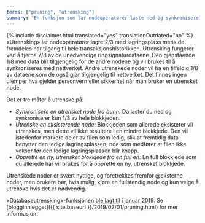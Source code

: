 ```yaml
---
terms: ["pruning", "utrensking"]
summary: "En funksjon som lar nodeoperatører laste ned og synkronisere bare 1/3 av blokkjeden"
---
```


{% include disclaimer.html translated="yes" translationOutdated="no" %}
«Utrensking» lar nodeoperatører lagre 2/3 med lagringsplass mens de fremdeles har tilgang til hele transaksjonshistorikken. Utrensking fungerer ved å fjerne 7/8 av de unødvendige ringsignaturdataene. Den gjenstående 1/8 med data blir tilgjengelig for de andre nodene og vil brukes til å synkroniseres med nettverket. Andre utrenskede noder vil ha en tilfeldig 1/8 av dataene som de også gjør tilgjengelig til nettverket. Det finnes ingen ulemper hva gjelder personvern eller sikkerhet når man bruker en utrensket node.

Det er tre måter å utrenske på:

- *Synkronisere en utrensket node fra bunn:* Da laster du ned og synkroniserer kun 1/3 av hele blokkjeden.
- *Utrenske en eksisterende node:* Blokkjeden som allerede eksisterer vil utrenskes, men dette vil ikke resultere i en mindre blokkjede. Den vil istedenfor markere deler av filen som ledig, slik at fremtidig data benytter den ledige lagringsplassen, noe som medfører at filen ikke vokser før den ledige lagringsplassen blir knapp.
- *Opprette en ny, utrensket blokkjede fra en full en:* En full blokkjede som du allerede har vil brukes for å opprette en ny, utrensket blokkjede.

Utrenskede noder er svært nyttige, og foretrekkes fremfor @eksterne noder, men brukere bør, hvis mulig, kjøre en fullstendig node og kun velge å utrenske hvis det er nødvendig.

«Databaseutrensking»-funksjonen [ble lagt til](https://github.com/MKEcoin-project/MKEcoin/pull/4843) i januar 2019. Se [blogginnlegget]({{ site.baseurl }}/2019/02/01/pruning.html) for mer informasjon.
